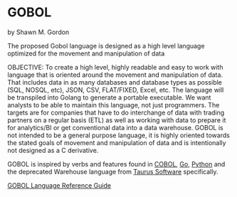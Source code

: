 # GOBOL
by Shawn M. Gordon

The proposed Gobol language is designed as a high level language optimized for the movement and manipulation of data

OBJECTIVE:
To create a high level, highly readable and easy to work with language that is oriented around the movement and manipulation of data. That includes data in as many databases and database types as possible (SQL, NOSQL, etc), JSON, CSV, FLAT/FIXED, Excel, etc. The language will be transpiled into Golang to generate a portable executable. We want analysts to be able to maintain this language, not just programmers. The targets are for companies that have to do interchange of data with trading partners on a regular basis (ETL) as well as working with data to prepare it for analytics/BI or get conventional data into a data warehouse. GOBOL is not intended to be a general purpose language, it is highly oriented towards the stated goals of movement and manipulation of data and is intentionally not designed as a C derivative.

GOBOL is inspired by verbs and features found in [COBOL](https://en.wikipedia.org/wiki/COBOL), [Go](https://golang.org/), [Python](https://www.python.org/) and the deprecated Warehouse language from [Taurus Software](https://taurus.com/) specifically. 

[GOBOL Language Reference Guide](https://github.com/the-kompany/gobol/blob/master/language_reference.md) 
